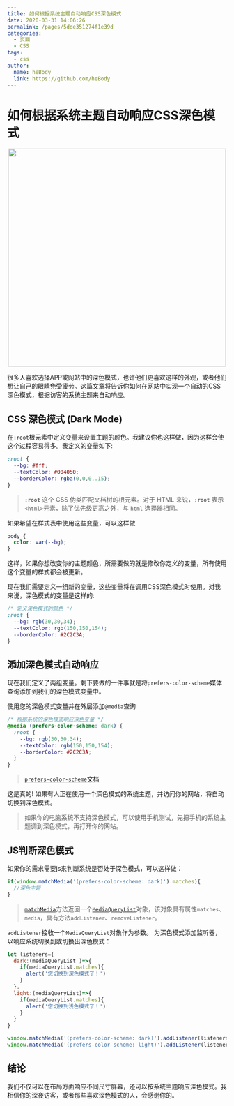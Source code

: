 ```yaml
---
title: 如何根据系统主题自动响应CSS深色模式
date: 2020-03-31 14:06:26
permalink: /pages/5dde351274f1e39d
categories:
  - 页面
  - CSS
tags:
  - css
author:
  name: heBody
  link: https://github.com/heBody
---
```


# 如何根据系统主题自动响应CSS深色模式

<p align="center">
  <img src="https://cdn.jsdelivr.net/gh/heBody/image_store/blog/20200427163531.jpg" width="500">
</p>

很多人喜欢选择APP或网站中的深色模式，也许他们更喜欢这样的外观，或者他们想让自己的眼睛免受疲劳。这篇文章将告诉你如何在网站中实现一个自动的CSS深色模式，根据访客的系统主题来自动响应。

<!-- more -->

## CSS 深色模式 (Dark Mode)

在`:root`根元素中定义变量来设置主题的颜色。我建议你也这样做，因为这样会使这个过程容易得多。我定义的变量如下:

```css
:root {
  --bg: #fff;
  --textColor: #004050;
  --borderColor: rgba(0,0,0,.15);
}
```

> **`:root`** 这个 CSS 伪类匹配文档树的根元素。对于 HTML 来说，**`:root`** 表示 `<html>`元素，除了优先级更高之外，与 `html` 选择器相同。

如果希望在样式表中使用这些变量，可以这样做

```css
body {
  color: var(--bg);
}
```

这样，如果你想改变你的主题颜色，所需要做的就是修改你定义的变量，所有使用这个变量的样式都会被更新。

现在我们需要定义一组新的变量，这些变量将在调用CSS深色模式时使用。对我来说，深色模式的变量是这样的:

```css
/* 定义深色模式的颜色 */
:root {
  --bg: rgb(30,30,34);
  --textColor: rgb(150,150,154);
  --borderColor: #2C2C3A;
}
```

## 添加深色模式自动响应

现在我们定义了两组变量。剩下要做的一件事就是将`prefers-color-scheme`媒体查询添加到我们的深色模式变量中。

使用您的深色模式变量并在外层添加`@media`查询

```css
/* 根据系统的深色模式响应深色变量 */
@media (prefers-color-scheme: dark) {
  :root {
    --bg: rgb(30,30,34);
    --textColor: rgb(150,150,154);
    --borderColor: #2C2C3A;
  }
}
```

> [`prefers-color-scheme`文档](https://developer.mozilla.org/zh-CN/docs/Web/CSS/@media/prefers-color-scheme)

这是真的! 如果有人正在使用一个深色模式的系统主题，并访问你的网站，将自动切换到深色模式。

> 如果你的电脑系统不支持深色模式，可以使用手机测试，先把手机的系统主题调到深色模式，再打开你的网站。

## JS判断深色模式
如果你的需求需要js来判断系统是否处于深色模式，可以这样做：
```js
if(window.matchMedia('(prefers-color-scheme: dark)').matches){
  //深色主题
}
```
> [`matchMedia`](https://developer.mozilla.org/zh-CN/docs/Web/API/Window/matchMedia)方法返回一个[`MediaQueryList`](https://developer.mozilla.org/zh-CN/docs/Web/API/MediaQueryList)对象，该对象具有属性`matches`、`media`，具有方法`addListener`、`removeListener`。

`addListener`接收一个`MediaQueryList`对象作为参数。
为深色模式添加监听器，以响应系统切换到或切换出深色模式：
```js
let listeners={
  dark:(mediaQueryList )=>{
    if(mediaQueryList.matches){
      alert('您切换到深色模式了！')
    }
  },
  light:(mediaQueryList)=>{
    if(mediaQueryList.matches){
      alert('您切换到浅色模式了！')
    }
  }
}

window.matchMedia('(prefers-color-scheme: dark)').addListener(listeners.dark)
window.matchMedia('(prefers-color-scheme: light)').addListener(listeners.light)
```

## 结论

我们不仅可以在布局方面响应不同尺寸屏幕，还可以按系统主题响应深色模式。我相信你的深夜访客，或者那些喜欢深色模式的人，会感谢你的。
